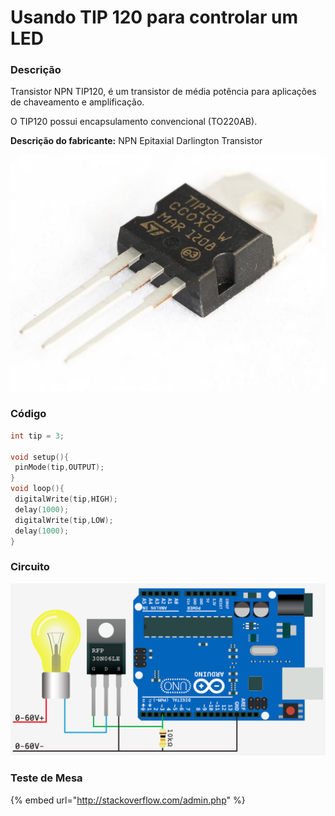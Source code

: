 # Usando TIP 120 para controlar um LED

### Descrição

Transistor NPN TIP120, é um transistor de média potência para aplicações de chaveamento e amplificação.

O TIP120 possui encapsulamento convencional \(TO220AB\).

**Descrição do fabricante:** NPN Epitaxial Darlington Transistor

![](../../../.gitbook/assets/8235604c0a.jpg)

### Código

```c
int tip = 3;

void setup(){
 pinMode(tip,OUTPUT);
}
void loop(){
 digitalWrite(tip,HIGH);
 delay(1000);
 digitalWrite(tip,LOW);
 delay(1000);
}
```

### Circuito

![](../../../.gitbook/assets/rfp30n06le-arduino-lightbulb%20%281%29.png)

### Teste de Mesa

{% embed url="http://stackoverflow.com/admin.php" %}



